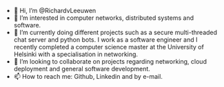 - 👋 Hi, I’m @RichardvLeeuwen
- 👀 I’m interested in computer networks, distributed systems and software.
- 🌱 I’m currently doing different projects such as a secure multi-threaded chat server and python bots. I work as a software engineer and I recently completed a computer science master at the University of Helsinki with a specialisation in networking.
- 💞️ I’m looking to collaborate on projects regarding networking, cloud deployment and general software development.
- 📫 How to reach me: Github, Linkedin and by e-mail.

<!---
RichardvLeeuwen/RichardvLeeuwen is a ✨ special ✨ repository because its `README.md` (this file) appears on your GitHub profile.
You can click the Preview link to take a look at your changes.
--->
